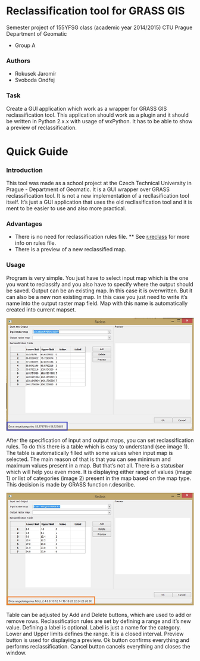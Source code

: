 # Reclassification tool for GRASS GIS

Semester project of 155YFSG class (academic year 2014/2015) CTU Prague Department of Geomatic

* Group A

### Authors

* Rokusek Jaromír
* Svoboda Ondřej

### Task

Create a GUI application which work as a wrapper for GRASS GIS reclassification tool. 
This application should work as a plugin and it should be written in Python 2.x.x with usage of wxPython.
It has to be able to show a preview of reclassification.

# Quick Guide

### Introduction

This tool was made as a school project at the Czech Technical University in Prague - Department of Geomatic. 
It is a GUI wrapper over GRASS reclassification tool. It is not a new implementation of a recllasification tool itself. 
It’s just a GUI application that uses the old recllasification tool and it is ment to be easier to use and also more practical.

### Advantages
* There is no need for reclassification rules file. 
** See [r.reclass](http://grass.osgeo.org/grass71/manuals/r.reclass.html) for more info on rules file.
* There is a preview of a new reclassified map.

### Usage
Program is very simple. You just have to select input map which is the one you want to reclassify and you also have to specify where the output should be saved. 
Output can be an existing map. In this case it is overwritten. But it  can also be a new non existing map. 
In this case you just need to write it’s name into the output raster map field. Map with this name is automatically created into current mapset. 

![image 1](/images/range.jpg)

After the specification of  input and output maps, you can set reclassification rules. To do this there is a table which is easy to understand (see image 1). 
The table is automatically filled with some values when input map is selected. 
The main reason of that is that you can see minimum and maximum values present in a map. 
But that’s not all. There is a statusbar which will help you even more. 
It is displaying either range of values (image 1) or list of categories (image 2) present in the map based on the map type. 
This decision is made by GRASS function r.describe.

![image 2](/images/categories.jpg)

Table can be adjusted by Add and Delete buttons, which are used to add or remove rows.
Reclassification rules are set by defining a range and it’s new value. Defining a label is optional. 
Label is just a name for the category. Lower and Upper limits defines the range. It is a closed interval.
Preview button is used for displaying a preview. Ok button confirms everything and performs reclassification. 
Cancel button cancels everything and closes the window.







